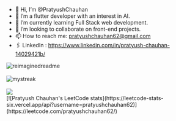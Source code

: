 - 👋 Hi, I’m @PratyushChauhan
- 👀 I’m a flutter developer with an interest in AI.
- 🌱 I’m currently learning Full Stack web development.
- 💞️ I’m looking to collaborate on front-end projects.
- 📫 How to reach me: pratyushchauhan62@gmail.com
- 🖇️ LinkedIn : https://www.linkedin.com/in/pratyush-chauhan-14029421b/
<!---
PratyushChauhan/PratyushChauhan is a ✨ special ✨ repository because its `README.md` (this file) appears on your GitHub profile.
You can click the Preview link to take a look at your changes.
--->
<img src="https://myreadme.vercel.app/api/embed/pratyushchauhan?panels=userstatistics,toprepositories,toplanguages,commitgraph" alt="reimaginedreadme" />

<br>
<br>
<img src="https://github-readme-streak-stats.herokuapp.com/?user=pratyushchauhan&theme=tokyonight" alt="mystreak"/>

<br>
<br>
<img src="https://github-profile-trophy.vercel.app/?username=pratyushchauhan&theme=juicyfresh&no-bg=true" />

<br>
[![Pratyush Chauhan's LeetCode stats](https://leetcode-stats-six.vercel.app/api?username=pratyushchauhan62)](https://leetcode.com/pratyushchauhan62/)